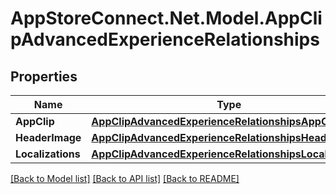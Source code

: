 # AppStoreConnect.Net.Model.AppClipAdvancedExperienceRelationships

## Properties

Name | Type | Description | Notes
------------ | ------------- | ------------- | -------------
**AppClip** | [**AppClipAdvancedExperienceRelationshipsAppClip**](AppClipAdvancedExperienceRelationshipsAppClip.md) |  | [optional] 
**HeaderImage** | [**AppClipAdvancedExperienceRelationshipsHeaderImage**](AppClipAdvancedExperienceRelationshipsHeaderImage.md) |  | [optional] 
**Localizations** | [**AppClipAdvancedExperienceRelationshipsLocalizations**](AppClipAdvancedExperienceRelationshipsLocalizations.md) |  | [optional] 

[[Back to Model list]](../README.md#documentation-for-models) [[Back to API list]](../README.md#documentation-for-api-endpoints) [[Back to README]](../README.md)

